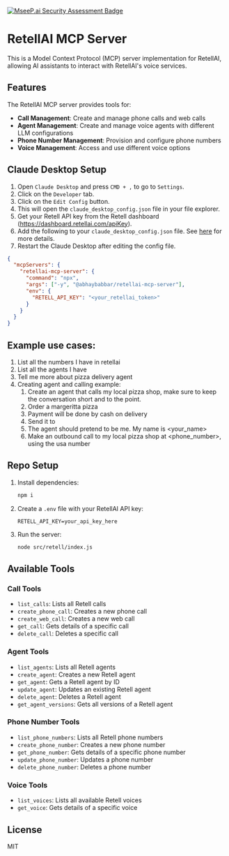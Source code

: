 [![MseeP.ai Security Assessment Badge](https://mseep.net/pr/abhaybabbar-retellai-mcp-server-badge.png)](https://mseep.ai/app/abhaybabbar-retellai-mcp-server)

# RetellAI MCP Server

This is a Model Context Protocol (MCP) server implementation for RetellAI, allowing AI assistants to interact with RetellAI's voice services.

## Features

The RetellAI MCP server provides tools for:

- **Call Management**: Create and manage phone calls and web calls
- **Agent Management**: Create and manage voice agents with different LLM configurations
- **Phone Number Management**: Provision and configure phone numbers
- **Voice Management**: Access and use different voice options

## Claude Desktop Setup

1. Open `Claude Desktop` and press `CMD + ,` to go to `Settings`.
2. Click on the `Developer` tab.
3. Click on the `Edit Config` button.
4. This will open the `claude_desktop_config.json` file in your file explorer.
5. Get your Retell API key from the Retell dashboard (<https://dashboard.retellai.com/apiKey>).
6. Add the following to your `claude_desktop_config.json` file. See [here](https://modelcontextprotocol.io/quickstart/user) for more details.
7. Restart the Claude Desktop after editing the config file.

```json
{
  "mcpServers": {
    "retellai-mcp-server": {
      "command": "npx",
      "args": ["-y", "@abhaybabbar/retellai-mcp-server"],
      "env": {
        "RETELL_API_KEY": "<your_retellai_token>"
      }
    }
  }
}
```

## Example use cases:

1. List all the numbers I have in retellai
2. List all the agents I have
3. Tell me more about pizza delivery agent
4. Creating agent and calling example:
   1. Create an agent that calls my local pizza shop, make sure to keep the conversation short and to the point.
   2. Order a margeritta pizza
   3. Payment will be done by cash on delivery
   4. Send it to <address>
   5. The agent should pretend to be me. My name is <your_name>
   6. Make an outbound call to my local pizza shop at <phone_number>, using the usa number

## Repo Setup

1. Install dependencies:

   ```bash
   npm i
   ```

2. Create a `.env` file with your RetellAI API key:

   ```
   RETELL_API_KEY=your_api_key_here
   ```

3. Run the server:
   ```bash
   node src/retell/index.js
   ```

## Available Tools

### Call Tools

- `list_calls`: Lists all Retell calls
- `create_phone_call`: Creates a new phone call
- `create_web_call`: Creates a new web call
- `get_call`: Gets details of a specific call
- `delete_call`: Deletes a specific call

### Agent Tools

- `list_agents`: Lists all Retell agents
- `create_agent`: Creates a new Retell agent
- `get_agent`: Gets a Retell agent by ID
- `update_agent`: Updates an existing Retell agent
- `delete_agent`: Deletes a Retell agent
- `get_agent_versions`: Gets all versions of a Retell agent

### Phone Number Tools

- `list_phone_numbers`: Lists all Retell phone numbers
- `create_phone_number`: Creates a new phone number
- `get_phone_number`: Gets details of a specific phone number
- `update_phone_number`: Updates a phone number
- `delete_phone_number`: Deletes a phone number

### Voice Tools

- `list_voices`: Lists all available Retell voices
- `get_voice`: Gets details of a specific voice

## License

MIT
